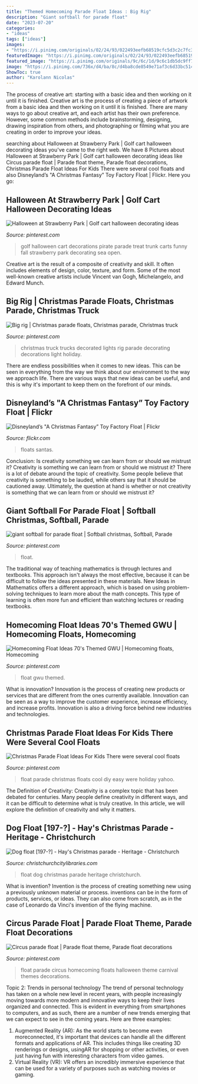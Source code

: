 ```yaml
---
title: "Themed Homecoming Parade Float Ideas : Big Rig"
description: "Giant softball for parade float"
date: "2023-07-20"
categories:
- "ideas"
tags: ["ideas"]
images:
- "https://i.pinimg.com/originals/02/24/93/022493eefb68519cfc5d3c2c7fc39ea0.jpg"
featuredImage: "https://i.pinimg.com/originals/02/24/93/022493eefb68519cfc5d3c2c7fc39ea0.jpg"
featured_image: "https://i.pinimg.com/originals/9c/6c/1d/9c6c1db5dc9ff740173da63d7c4afb0e.jpg"
image: "https://i.pinimg.com/736x/d4/ba/8c/d4ba8cde8549e71af3c6d33bc5142dcf.jpg"
ShowToc: true
author: "Karolann Nicolas"
---
```



The process of creative art: starting with a basic idea and then working on it until it is finished.
Creative art is the process of creating a piece of artwork from a basic idea and then working on it until it is finished. There are many ways to go about creative art, and each artist has their own preference. However, some common methods include brainstorming, designing, drawing inspiration from others, and photographing or filming what you are creating in order to improve your ideas.

	

		
searching about Halloween at Strawberry Park | Golf cart halloween decorating ideas you've came to the right web. We have 8 Pictures about Halloween at Strawberry Park | Golf cart halloween decorating ideas like Circus parade float | Parade float theme, Parade float decorations, Christmas Parade Float Ideas For Kids There were several cool floats and also Disneyland’s &quot;A Christmas Fantasy” Toy Factory Float | Flickr. Here you go:
		
    
## Halloween At Strawberry Park | Golf Cart Halloween Decorating Ideas

<img loading=lazy src="https://i.pinimg.com/736x/36/44/4c/36444c9186b2b38ea966a6c047937969.jpg" onerror="this.onerror=null;this.src='https://tse1.mm.bing.net/th?id=OIP.ydWNUCOQnyqMM5uuW94fNQHaJ3&amp;pid=15.1';" alt="Halloween at Strawberry Park | Golf cart halloween decorating ideas">

_Source: pinterest.com_

>golf halloween cart decorations pirate parade treat trunk carts funny fall strawberry park decorating sea open. 

	

Creative art is the result of a composite of creativity and skill. It often includes elements of design, color, texture, and form. Some of the most well-known creative artists include Vincent van Gogh, Michelangelo, and Edward Munch.

    
## Big Rig | Christmas Parade Floats, Christmas Parade, Christmas Truck

<img loading=lazy src="https://i.pinimg.com/originals/02/24/93/022493eefb68519cfc5d3c2c7fc39ea0.jpg" onerror="this.onerror=null;this.src='https://tse2.mm.bing.net/th?id=OIP.JiXh7cgYQePZ6OE0qOz2eAHaFj&amp;pid=15.1';" alt="Big rig | Christmas parade floats, Christmas parade, Christmas truck">

_Source: pinterest.com_

>christmas truck trucks decorated lights rig parade decorating decorations light holiday. 

	

There are endless possibilities when it comes to new ideas. This can be seen in everything from the way we think about our environment to the way we approach life. There are various ways that new ideas can be useful, and this is why it's important to keep them on the forefront of our minds.

    
## Disneyland’s &quot;A Christmas Fantasy” Toy Factory Float | Flickr

<img loading=lazy src="https://c2.staticflickr.com/6/5241/5258300541_4c9f125c62_b.jpg" onerror="this.onerror=null;this.src='https://tse1.mm.bing.net/th?id=OIP.Rve1v_Q2IxvomZzLLmMo4wHaE8&amp;pid=15.1';" alt="Disneyland’s &quot;A Christmas Fantasy” Toy Factory Float | Flickr">

_Source: flickr.com_

>floats santas. 

	

Conclusion: Is creativity something we can learn from or should we mistrust it?
Creativity is something we can learn from or should we mistrust it?
There is a lot of debate around the topic of creativity. Some people believe that creativity is something to be lauded, while others say that it should be cautioned away. Ultimately, the question at hand is whether or not creativity is something that we can learn from or should we mistrust it?

    
## Giant Softball For Parade Float | Softball Christmas, Softball, Parade

<img loading=lazy src="https://i.pinimg.com/originals/a6/1e/b0/a61eb01aa364c71d0637930959592805.jpg" onerror="this.onerror=null;this.src='https://tse2.mm.bing.net/th?id=OIP.oz7b7aU-Ff-EKkBdqofUEgHaFi&amp;pid=15.1';" alt="giant softball for parade float | Softball christmas, Softball, Parade">

_Source: pinterest.com_

>float. 

	

The traditional way of teaching mathematics is through lectures and textbooks. This approach isn't always the most effective, because it can be difficult to follow the ideas presented in these materials. New Ideas in Mathematics offers a different approach, which is based on using problem-solving techniques to learn more about the math concepts. This type of learning is often more fun and efficient than watching lectures or reading textbooks.

    
## Homecoming Float Ideas 70&#039;s Themed GWU | Homecoming Floats, Homecoming

<img loading=lazy src="https://i.pinimg.com/736x/72/fd/cc/72fdccbd917bfaaf228b4efda10b4e16.jpg" onerror="this.onerror=null;this.src='https://tse4.mm.bing.net/th?id=OIP.XUuKt6KHlKZfU2Qs99DakgHaNK&amp;pid=15.1';" alt="Homecoming Float Ideas 70&#039;s Themed GWU | Homecoming floats, Homecoming">

_Source: pinterest.com_

>float gwu themed. 

	

What is innovation?
Innovation is the process of creating new products or services that are different from the ones currently available. Innovation can be seen as a way to improve the customer experience, increase efficiency, and increase profits. Innovation is also a driving force behind new industries and technologies.

    
## Christmas Parade Float Ideas For Kids There Were Several Cool Floats

<img loading=lazy src="https://i.pinimg.com/originals/9c/6c/1d/9c6c1db5dc9ff740173da63d7c4afb0e.jpg" onerror="this.onerror=null;this.src='https://tse1.mm.bing.net/th?id=OIP.Ybn6mgAICsUXAjoblbvkUAHaE7&amp;pid=15.1';" alt="Christmas Parade Float Ideas For Kids There were several cool floats">

_Source: pinterest.com_

>float parade christmas floats cool diy easy were holiday yahoo. 

	

The Definition of Creativity:
Creativity is a complex topic that has been debated for centuries. Many people define creativity in different ways, and it can be difficult to determine what is truly creative. In this article, we will explore the definition of creativity and why it matters.

    
## Dog Float [197-?] - Hay&#039;s Christmas Parade - Heritage - Christchurch

<img loading=lazy src="http://christchurchcitylibraries.com/Heritage/Photos/HaysParade/ARCH812-01.jpg" onerror="this.onerror=null;this.src='https://tse4.mm.bing.net/th?id=OIP.30E_sCm57Si_NyF3hlVgVAHaE-&amp;pid=15.1';" alt="Dog float [197-?] - Hay&#039;s Christmas parade - Heritage - Christchurch">

_Source: christchurchcitylibraries.com_

>float dog christmas parade heritage christchurch. 

	

What is invention?
Invention is the process of creating something new using a previously unknown material or process. inventions can be in the form of products, services, or ideas. They can also come from scratch, as in the case of Leonardo da Vinci's invention of the flying machine.

    
## Circus Parade Float | Parade Float Theme, Parade Float Decorations

<img loading=lazy src="https://i.pinimg.com/736x/d4/ba/8c/d4ba8cde8549e71af3c6d33bc5142dcf.jpg" onerror="this.onerror=null;this.src='https://tse4.mm.bing.net/th?id=OIP.QRDVJib7uuPLACOrb5UIJAHaFw&amp;pid=15.1';" alt="Circus parade float | Parade float theme, Parade float decorations">

_Source: pinterest.com_

>float parade circus homecoming floats halloween theme carnival themes decorations. 

	

Topic 2: Trends in personal technology
The trend of personal technology has taken on a whole new level in recent years, with people increasingly moving towards more modern and innovative ways to keep their lives organized and connected. This is evident in everything from smartphones to computers, and as such, there are a number of new trends emerging that we can expect to see in the coming years. Here are three examples: 
1) Augmented Reality (AR): As the world starts to become even moreconnected, it's important that devices can handle all the different formats and applications of AR. This includes things like creating 3D renderings or designs, usingAR for shopping or other activities, or even just having fun with interesting characters from video games. 
2) Virtual Reality (VR): VR offers an incredibly immersive experience that can be used for a variety of purposes such as watching movies or gaming.

